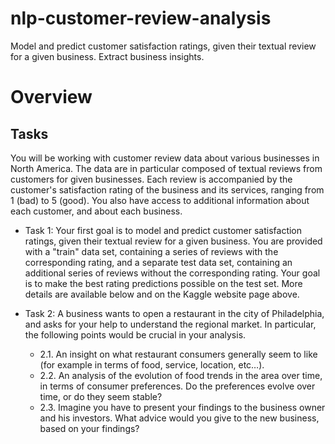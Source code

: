 # nlp-customer-review-analysis
Model and predict customer satisfaction ratings, given their textual review for a given business. Extract business insights.
# Overview
## Tasks
You will be working with customer review data about various businesses in North America. The data are in particular composed of textual reviews from customers for given businesses. Each review is accompanied by the customer's satisfaction rating of the business and its services, ranging from 1 (bad) to 5 (good). You also have access to additional information about each customer, and about each business.

- Task 1: Your first goal is to model and predict customer satisfaction ratings, given their textual review for a given business.
You are provided with a "train" data set, containing a series of reviews with the corresponding rating, and a separate test data set, containing an additional series of reviews without the corresponding rating. Your goal is to make the best rating predictions possible on the test set. More details are available below and on the Kaggle website page above.

- Task 2: A business wants to open a restaurant in the city of Philadelphia, and asks for your help to understand the regional market. In particular, the following points would be crucial in your analysis.

  - 2.1. An insight on what restaurant consumers generally seem to like (for example in terms of food, service, location, etc…).
  - 2.2. An analysis of the evolution of food trends in the area over time, in terms of consumer preferences. Do the preferences evolve over time, or do they seem stable?
  - 2.3. Imagine you have to present your findings to the business owner and his investors. What advice would you give to the new business, based on your findings?
